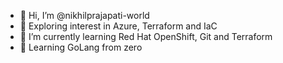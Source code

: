 - 👋 Hi, I’m @nikhilprajapati-world
- 👀 Exploring interest in Azure, Terraform and IaC
- 🌱 I’m currently learning Red Hat OpenShift, Git and Terraform
- 🚀 Learning GoLang from zero 

<!---
nikhilprajapati-world/nikhilprajapati-world is a ✨ special ✨ repository because its `README.md` (this file) appears on your GitHub profile.
You can click the Preview link to take a look at your changes.
--->
